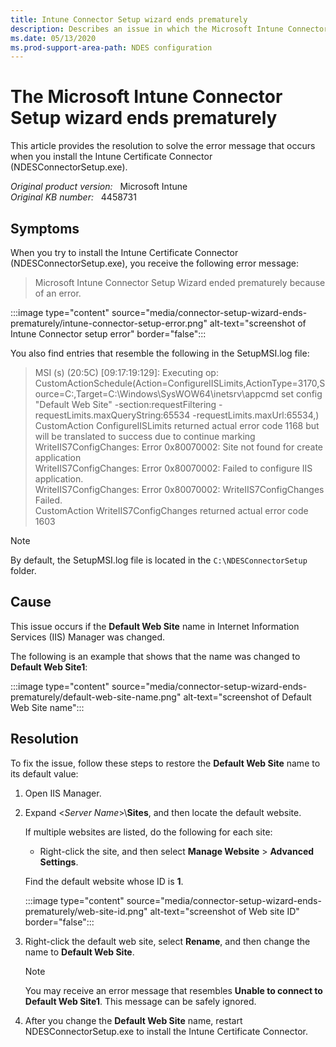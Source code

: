 ```yaml
---
title: Intune Connector Setup wizard ends prematurely
description: Describes an issue in which the Microsoft Intune Connector Setup wizard ends prematurely when you install the Intune Certificate Connector (NDESConnectorSetup.exe).
ms.date: 05/13/2020
ms.prod-support-area-path: NDES configuration
---
```

# The Microsoft Intune Connector Setup wizard ends prematurely

This article provides the resolution to solve the error message that occurs when you install the Intune Certificate Connector (NDESConnectorSetup.exe).

_Original product version:_ &nbsp; Microsoft Intune  
_Original KB number:_ &nbsp; 4458731

## Symptoms

When you try to install the Intune Certificate Connector (NDESConnectorSetup.exe), you receive the following error message:

> Microsoft Intune Connector Setup Wizard ended prematurely because of an error.

:::image type="content" source="media/connector-setup-wizard-ends-prematurely/intune-connector-setup-error.png" alt-text="screenshot of Intune Connector setup error" border="false":::

You also find entries that resemble the following in the SetupMSI.log file:

> MSI (s) (20:5C) [09:17:19:129]: Executing op:  
> CustomActionSchedule(Action=ConfigureIISLimits,ActionType=3170,Source=C:\,Target=C:\Windows\SysWOW64\inetsrv\appcmd set  config "Default Web Site" -section:requestFiltering -requestLimits.maxQueryString:65534 -requestLimits.maxUrl:65534,)  
> CustomAction ConfigureIISLimits returned actual error code 1168 but will be translated to success due to continue marking  
> WriteIIS7ConfigChanges:  Error 0x80070002: Site not found for create application  
> WriteIIS7ConfigChanges:  Error 0x80070002: Failed to configure IIS application.  
> WriteIIS7ConfigChanges:  Error 0x80070002: WriteIIS7ConfigChanges Failed.  
> CustomAction WriteIIS7ConfigChanges returned actual error code 1603

> [!NOTE]
> By default, the SetupMSI.log file is located in the `C:\NDESConnectorSetup` folder.

## Cause

This issue occurs if the **Default Web Site** name in Internet Information Services (IIS) Manager was changed.

The following is an example that shows that the name was changed to **Default Web Site1**:

:::image type="content" source="media/connector-setup-wizard-ends-prematurely/default-web-site-name.png" alt-text="screenshot of Default Web Site name":::

## Resolution

To fix the issue, follow these steps to restore the **Default Web Site** name to its default value:

1. Open IIS Manager.
2. Expand \<*Server Name*>\\**Sites**, and then locate the default website.

    If multiple websites are listed, do the following for each site:

    - Right-click the site, and then select **Manage Website** > **Advanced Settings**.

    Find the default website whose ID is **1**.  

    :::image type="content" source="media/connector-setup-wizard-ends-prematurely/web-site-id.png" alt-text="screenshot of Web site ID" border="false":::

3. Right-click the default web site, select **Rename**, and then change the name to **Default Web Site**.

    > [!NOTE]
    > You may receive an error message that resembles **Unable to connect to Default Web Site1**. This message can be safely ignored.

4. After you change the **Default Web Site** name, restart NDESConnectorSetup.exe to install the Intune Certificate Connector.

